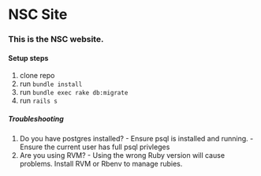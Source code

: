 # NSC Site

### This is the NSC website.

#### Setup steps
  1. clone repo
  2. run `bundle install` 
  3. run `bundle exec rake db:migrate`
  4. run `rails s`
  
##### Troubleshooting
  1. Do you have postgres installed?
    - Ensure psql is installed and running.
    - Ensure the current user has full psql privleges
  2. Are you using RVM?
    - Using the wrong Ruby version will cause problems. Install RVM or Rbenv to manage rubies. 
